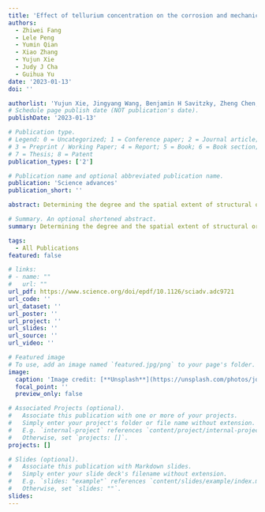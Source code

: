 ```yaml
---
title: 'Effect of tellurium concentration on the corrosion and mechanical properties of 304 stainless steel in molten FLiNaK salt'
authors:
  - Zhiwei Fang
  - Lele Peng
  - Yumin Qian
  - Xiao Zhang
  - Yujun Xie
  - Judy J Cha
  - Guihua Yu
date: '2023-01-13'
doi: ''

authorlist: 'Yujun Xie, Jingyang Wang, Benjamin H Savitzky, Zheng Chen, Yu Wang, Sophia Betzler, Karen Bustillo, Kristin Persson, Yi Cui, Lin-Wang Wang, Colin Ophus, Peter Ercius, Haimei Zheng'
# Schedule page publish date (NOT publication's date).
publishDate: '2023-01-13'

# Publication type.
# Legend: 0 = Uncategorized; 1 = Conference paper; 2 = Journal article;
# 3 = Preprint / Working Paper; 4 = Report; 5 = Book; 6 = Book section;
# 7 = Thesis; 8 = Patent
publication_types: ['2']

# Publication name and optional abbreviated publication name.
publication: 'Science advances'
publication_short: ''

abstract: Determining the degree and the spatial extent of structural order in liquids is a grand challenge. Here, we are able to resolve the structural order in a model organic electrolyte of 1 M lithium hexafluorophosphate (LiPF6) dissolved in 1:1 (v/v) ethylene carbonate:diethylcarbonate by developing an integrated method of liquid-phase transmission electron microscopy (TEM), cryo-TEM operated at −30°C, four-dimensional scanning TEM, and data analysis based on deep learning. This study reveals the presence of short-range order (SRO) in the high–salt concentration domains of the liquid electrolyte from liquid phase separation at the low temperature. Molecular dynamics simulations suggest the SRO originates from the Li+-(PF6−)n (n > 2) local structural order induced by high LiPF6 salt concentration.

# Summary. An optional shortened abstract.
summary: Determining the degree and the spatial extent of structural order in liquids is a grand challenge...

tags:
  - All Publications
featured: false

# links:
# - name: ""
#   url: ""
url_pdf: https://www.science.org/doi/epdf/10.1126/sciadv.adc9721
url_code: ''
url_dataset: ''
url_poster: ''
url_project: ''
url_slides: ''
url_source: ''
url_video: ''

# Featured image
# To use, add an image named `featured.jpg/png` to your page's folder.
image:
  caption: 'Image credit: [**Unsplash**](https://unsplash.com/photos/jdD8gXaTZsc)'
  focal_point: ''
  preview_only: false

# Associated Projects (optional).
#   Associate this publication with one or more of your projects.
#   Simply enter your project's folder or file name without extension.
#   E.g. `internal-project` references `content/project/internal-project/index.md`.
#   Otherwise, set `projects: []`.
projects: []

# Slides (optional).
#   Associate this publication with Markdown slides.
#   Simply enter your slide deck's filename without extension.
#   E.g. `slides: "example"` references `content/slides/example/index.md`.
#   Otherwise, set `slides: ""`.
slides:
---
```

